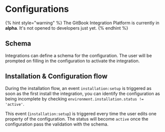 # Configurations

{% hint style="warning" %}
The GitBook Integration Platform is currently in **alpha**. It's not opened to developers just yet.
{% endhint %}

## Schema

Integrations can define a schema for the configuration. The user will be prompted on filling in the configuration to activate the integration.

## Installation & Configuration flow

During the installation flow, an event `installation:setup` is triggered as soon as the first install the integration, you can identify the configuration as being incomplete by checking `environment.installation.status != 'active'`.

This event (`installation:setup`) is triggered every time the user edits one property of the configuration. The status will become `active` once the configuration pass the validation with the schema.

<img src="../.gitbook/assets/install-flow.drawing.svg" alt="" class="gitbook-drawing">
